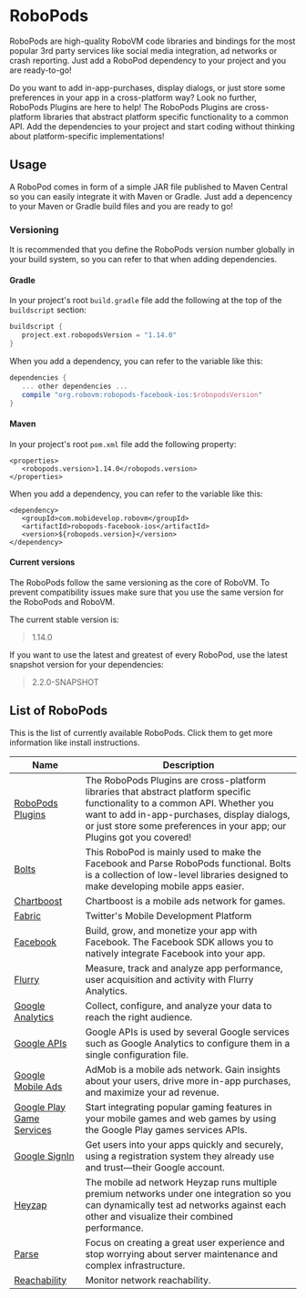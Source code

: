 # RoboPods

RoboPods are high-quality RoboVM code libraries and bindings for the most popular 3rd party services 
like social media integration, ad networks or crash reporting. Just add a RoboPod dependency to your 
project and you are ready-to-go!

Do you want to add in-app-purchases, display dialogs, or just store some preferences in your app in a cross-platform way? 
Look no further, RoboPods Plugins are here to help!
The RoboPods Plugins are cross-platform libraries that abstract platform specific functionality to a common API.
Add the dependencies to your project and start coding without thinking about platform-specific implementations!

## Usage

A RoboPod comes in form of a simple JAR file published to Maven Central so you can easily 
integrate it with Maven or Gradle.
Just add a depencency to your Maven or Gradle build files and you are ready to go!

### Versioning

It is recommended that you define the RoboPods version number globally in your build system, 
so you can refer to that when adding dependencies.

#### Gradle

In your project's root `build.gradle` file add the following at the top of the `buildscript` section:

```gradle
buildscript {
   project.ext.robopodsVersion = "1.14.0"
}
```

When you add a dependency, you can refer to the variable like this:

```gradle
dependencies {
   ... other dependencies ...
   compile "org.robovm:robopods-facebook-ios:$robopodsVersion"
}
```

#### Maven

In your project's root `pom.xml` file add the following property:

```maven
<properties>
   <robopods.version>1.14.0</robopods.version>
</properties>
```

When you add a dependency, you can refer to the variable like this:

```maven
<dependency>
   <groupId>com.mobidevelop.robovm</groupId>
   <artifactId>robopods-facebook-ios</artifactId>
   <version>${robopods.version}</version>
</dependency>
```

#### Current versions

The RoboPods follow the same versioning as the core of RoboVM. 
To prevent compatibility issues make sure that you use the same version for the RoboPods and RoboVM.

The current stable version is:

> 1.14.0

If you want to use the latest and greatest of every RoboPod, use the latest snapshot version for your dependencies:

> 2.2.0-SNAPSHOT


## List of RoboPods

This is the list of currently available RoboPods. Click them to get more information like install instructions.

| Name                                          | Description                                                                       |
|-----------------------------------------------|-----------------------------------------------------------------------------------|
| [RoboPods Plugins](plugins/)                  | The RoboPods Plugins are cross-platform libraries that abstract platform specific functionality to a common API. Whether you want to add in-app-purchases, display dialogs, or just store some preferences in your app; our Plugins got you covered! |
| [Bolts](bolts/)                               | This RoboPod is mainly used to make the Facebook and Parse RoboPods functional. Bolts is a collection of low-level libraries designed to make developing mobile apps easier. |
| [Chartboost](chartboost/)                     | Chartboost is a mobile ads network for games. |
| [Fabric](fabric/)                             | Twitter's Mobile Development Platform |
| [Facebook](facebook/)                         | Build, grow, and monetize your app with Facebook. The Facebook SDK allows you to natively integrate Facebook into your app. |
| [Flurry](flurry/)                             | Measure, track and analyze app performance, user acquisition and activity with Flurry Analytics. |
| [Google Analytics](google-analytics/)         | Collect, configure, and analyze your data to reach the right audience. |
| [Google APIs](google-apis/)                   | Google APIs is used by several Google services such as Google Analytics to configure them in a single configuration file. |
| [Google Mobile Ads](google-mobile-ads/)       | AdMob is a mobile ads network. Gain insights about your users, drive more in-app purchases, and maximize your ad revenue. |
| [Google Play Game Services](google-play-games/)| Start integrating popular gaming features in your mobile games and web games by using the Google Play games services APIs. |
| [Google SignIn](google-signin/)               | Get users into your apps quickly and securely, using a registration system they already use and trust—their Google account. |
| [Heyzap](heyzap/)                             | The mobile ad network Heyzap runs multiple premium networks under one integration so you can dynamically test ad networks against each other and visualize their combined performance. |
| [Parse](parse/)                               | Focus on creating a great user experience and stop worrying about server maintenance and complex infrastructure. |
| [Reachability](reachability/)                 | Monitor network reachability. |
